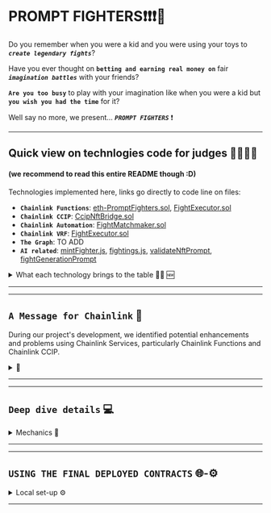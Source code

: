 # PROMPT FIGHTERS❗❗❗🤯

Do you remember when you were a kid and you were using your toys to **_`create legendary fights`_**?

Have you ever thought on **`betting and earning real money on`** fair **_`imagination battles`_** with your friends?

**`Are you too busy`** to play with your imagination like when you were a kid but **`you wish you had the time`** for it?

Well say no more, we present... **_`PROMPT FIGHTERS`_** ❗

---

## Quick view on technlogies code for judges 🧑‍⚖️👩‍⚖️

#### (we recommend to read this entire README though :D)

Technologies implemented here, links go directly to code line on files:

- **`Chainlink Functions`**: [eth-PromptFighters.sol](./src/backend/contracts/nft-contracts/eth-PromptFightersNft.sol#L181), [FightExecutor.sol](./src/backend/contracts/fight-contracts/FightExecutor.sol#L114)
- **`Chainlink CCIP`**: [CcipNftBridge.sol](./src/backend/contracts/CcipNftBridge.sol#L97)
- **`Chainlink Automation`**: [FightMatchmaker.sol](./src/backend/contracts/fight-contracts/FightMatchmaker.sol#L321)
- **`Chainlink VRF`**: [FightExecutor.sol](./src/backend/contracts/fight-contracts/FightExecutor.sol#L161)
- **`The Graph`**: TO ADD
- **`AI related`**: [mintFighter.js](./src/backend/script/chainlinkFunctionsScripts/mintFigther.js#L56), [fightings.js](./src/backend/script/chainlinkFunctionsScripts/figthings.js#L43), [validateNftPrompt](./src/prompts/nft-generation.txt), [fightGenerationPrompt](./src/prompts/fight-generation.txt)

<details> <summary> What each technology brings to the table 🧑‍💻 🆕 </summary>

#### Read technical details and see architecture diagrams at [docs](./docs).

#### **_`Tech's Utility`_**

- **Chainlink VRF**: deciding fair winners
- **Chainlink CCIP**: automating process in cheaper chains. (**_Like Avalanche_**)
- **Chainlink Functions**: Calling APIs to generate NFTs and make them fight in amazing scenarios.
- **Chainlink Automation** (up-keeps): Automating the fight process for those who have no time to play but some time in the night to read the amazing fight stories before sleep.
- **OpenAI - APIs**: To generate interesting fight stories and NFT images.
- **The Graph Indexer**: for cheaper, faster matchmaking and events tracking in website.

#### Check the full-stack source code at [src](./src)

</details>

---

---

## `A Message for Chainlink` 💌

During our project's development, we identified potential enhancements and problems using Chainlink Services, particularly Chainlink Functions and Chainlink CCIP.

<details> <summary> 💌 </summary>

#### Key Features for Consideration:

1. Library support in Deno files, especially for hashing (notably keccak256) and asymmetric encryption (ECDSA). Additionally, the addition of a library that simplifies the retrieval of logs from previous blocks would have helped a lot in optimizing and scaling the automated matchmaking and fight system while keeping costs low.

   Practical Application:

   - In our project, implementing hashing would enable private, unique NFT prompts. Currently, NFT prompts are public, allowing duplication. Hashing prompts in Function scripts would allow on-chain storage of hashes and off-chain verification of prompt ownership by the DON, improving privacy and reducing NFT creation costs.

2. Allow for longer HTTP-API calls. AIs that generate images or a bit long outputs like stories take more than the current limit of 9s. Thus we had to mock in Funtions a response simulating an actual AI-API call. Regardless of this the code that would be used if this restriction didn't exist is added in the project.

3. A tool for simulating DONs reponses in local with forked Chainlink contracts would be very helpful for easier debugging and testing.
   We don't know if this tool already exists, but we think it would be very useful.

#### Challenges and errors encountered:

With **_`CCIP`_**:

1. Difficulty integrating CCIP with `forge`-based projects.
2. Variable clash (`i_router`) when using Functions and CCIP concurrently.
3. Non-virtual `supportsInterface()` function in `CCIPReceiver.sol`, creating inheritance conflicts in contrats that inherit different contracts using the EIP-165. (e.g., [eth-PromptFightersNFT.sol](./src/backend/contracts/nft-contracts/eth-PromptFightersNft.sol#L271)).

With **`Automation`**:

1. Registration is only working on Sepolia. On Fuji the
   code reverts due to `evm Error` in the deployed `KeeperRegistryLogicB2_1`. On Mumbai it doen't run.

2. Additionally there is an error in your docs for Fuji, registry and registrar are the same address. We tried
   to find the real registrar address on Snowflake and we think we did but the error still persists. This is the address we used: `0x5Cb7B29e621810Ce9a04Bee137F8427935795d00`.

For this reasons automation code of our project only wokrs
on Sepolia.

With **`VRF`**:

1. For some reason nodes in Sepolia don't respond to VRF
   requests. Thus in this project we allowed the DEPLOYER to finish fights too in case VRF doesn't respond.

> 📘**Note**ℹ️: The whole team met in the **SmartCon 2023**, thanks for the great event! 😄

---

# `Spam ;D` 📧

3 of us are seeking for job opportunities inside the blockchain world. If you have any for us we would be very happy to hear from you.

- **`Carlos Alegre`**: Full-stack developer and auditor
  [Github](https://github.com/CarlosAlegreUr) | [Linked-In](https://www.linkedin.com/in/carlos-alegre-urquiz%C3%BA-0b19701b3/)

- **`Antonio`** (COMPLETE)

- **`Ethan`** (COMPLETE)

</details>

---

---

## `Deep dive details` 💻

<details> <summary> Mechanics 📜 </summary>

#### Read the details of all mechanics, future scenarios, and its reason why at [whitepaper](./docs/whitepaper.md).

#### **_`Mechanics Implemented`_**

- **Personalized NFTs** : describe your NFT as you want over a template.
- **NFT creation AI filtered** : so there are no too powerful or copyright infringement prompts.
- **Fight and bet against other NFTs**.
- **Automated Fighting** : send some funds and enjoy the fight automation.

</details>

---

---

## `USING THE FINAL DEPLOYED CONTRACTS` 🌐-⚙️

<details> <summary> Local set-up ⚙️ </summary>

<br/>

1. **Clone the Repository**

```bash
git clone https://github.com/CarlosAlegreUr/ConstellationChainlinkHackathon2023.git
```

2. **Initialize foundry, forge and dependencies**

```bash
cd ./ConstellationChainlinkHackathon2023/src/backend
foundryup
forge init --force --no-commit
forge install --no-commit OpenZeppelin/openzeppelin-contracts@932fddf69a699a9a80fd2396fd1a2ab91cdda123

forge install --no-commit smartcontractkit/chainlink@cdb0c6a6089d3a69dd09a9b0a9fbdd070eaeb442

# Chainlink ccip contracts cant be installed with forge

# Use this to isntall CCIP contracts in "./src/backend" (you should already be here)

# Just leave everythin empty and press enter
npm init
npm install @chainlink/contracts-ccip --save

# Change the name to node_modules_ccip
mv ./node_modules ./node_modules_ccip

# Move it inside the /lib diretory
mv ./node_modules_ccip ./lib
# ⚠️ Wait until all has moved correctly
# ⚠️ node_modules_ccip should be now ONLY inside ./lib
# Notice ℹ️ you can remove package.jon and package-lock.json
# if you want.
```

**_The /lib directory should now look like this:_**

<img src="./repo-images/lib-example.png">

<br/>

> **Note ⚠️** Current Chainlink Functions only allows for 9s long HTTP-API calls. Our fight generation requires more than 9s thus we have mocked in the backend a node from a DON executing Chainlink Functions. Functions for NFT validation does work and is implemented interacting with the real DON.

Run the DON mock:

```bash
# Node script for mocking a listening DON.
```

4. **Running the Frontend**

All the backend is ready to so now execute the front-end
locally:

```bash
# cd to the front end directory
```

```bash
# NextJs commands etc etc...
```

---

## Run Scripts locally to see how all interacts iteratively 🏗️🏛️

Run scripts' instructions in here: [scripts](./src/backend/script).

---

## Run Tests 🤖

Run tests' instructions in here: [tests](./src/backend/test).

---

</details>

---
